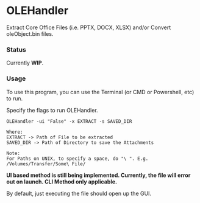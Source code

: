 # OLEHandler

Extract Core Office Files (i.e. PPTX, DOCX, XLSX) and/or Convert oleObject.bin files.

### Status

Currently **WIP**.

### Usage

To use this program, you can use the Terminal (or CMD or Powershell, etc) to run.

Specify the flags to run OLEHandler.

```
OLEHandler -ui "False" -x EXTRACT -s SAVED_DIR

Where:
EXTRACT -> Path of File to be extracted
SAVED_DIR -> Path of Directory to save the Attachments

Note:
For Paths on UNIX, to specify a space, do "\ ". E.g. /Volumes/Transfer/Some\ File/
```

**UI based method is still being implemented. Currently, the file will error out on launch. CLI Method only applicable.**

By default, just executing the file should open up the GUI.